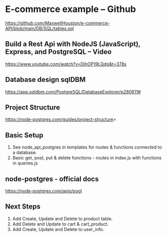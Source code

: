 # E-commerce example – Github

<https://github.com/MaxwellHouston/e-commerce-API/blob/main/DB/SQL/tables.sql>

## Build a Rest Api with NodeJS (JavaScript), Express, and PostgreSQL – Video

<https://www.youtube.com/watch?v=DihOP19LQdg&t=378s>

## Database design sqlDBM

<https://app.sqldbm.com/PostgreSQL/DatabaseExplorer/p280611#>

## Project Structure

<https://node-postgres.com/guides/project-structure>>

## Basic Setup

1. See node_api_postgres in templates for routes & functions connected to a database.
2. Basic get, post, put & delete functions - routes in index.js with functions in queries.js

## node-postgres - official docs

<https://node-postgres.com/apis/pool>

## Next Steps

1. Add Create, Update and Delete to product table.
2. Add Delete and Update to cart & cart_product.
3. Add Create, Update and Delete to user_info.
